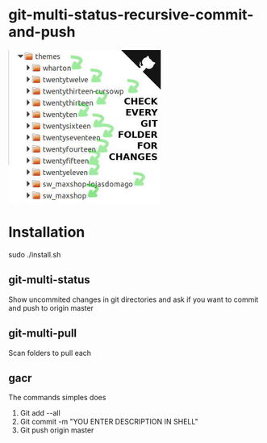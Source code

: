 git-multi-status-recursive-commit-and-push
==========

![git-multi-status-recursive-commit-and-push-shell-2019](git-multi-status.jpg)

# Installation

sudo ./install.sh

## git-multi-status
Show uncommited changes in git directories and ask if you want to commit and push to origin master

## git-multi-pull
Scan folders to pull each

## gacr
The commands simples does
1. Git add --all
2. Git commit -m "YOU ENTER DESCRIPTION IN SHELL"
3. Git push origin master